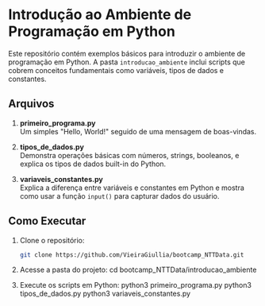 # Introdução ao Ambiente de Programação em Python

Este repositório contém exemplos básicos para introduzir o ambiente de programação em Python. A pasta `introducao_ambiente` inclui scripts que cobrem conceitos fundamentais como variáveis, tipos de dados e constantes.

## Arquivos

1. **primeiro_programa.py**  
   Um simples "Hello, World!" seguido de uma mensagem de boas-vindas.

2. **tipos_de_dados.py**  
   Demonstra operações básicas com números, strings, booleanos, e explica os tipos de dados built-in do Python.

3. **variaveis_constantes.py**  
   Explica a diferença entre variáveis e constantes em Python e mostra como usar a função `input()` para capturar dados do usuário.

## Como Executar

1. Clone o repositório:
   ```bash
   git clone https://github.com/VieiraGiullia/bootcamp_NTTData.git

2. Acesse a pasta do projeto:
cd bootcamp_NTTData/introducao_ambiente

3. Execute os scripts em Python:
python3 primeiro_programa.py
python3 tipos_de_dados.py
python3 variaveis_constantes.py
